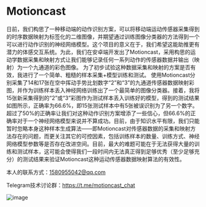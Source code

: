 # Motioncast
日前，我们构思了一种移动端的动作识别方案，可以将移动端运动传感器采集得到的时序数据映射为标签化的二维图像，并期望通过训练图像分类器的方法得到一个可以进行动作识别的神经网络模型。这个项目的意义在于，我们希望这能助推更有潜力的体感交互系统。为此，我们在安卓端开发出了Motioncast，采用构思的运动学数据采集和映射方式让我们能够记录任何一系列动作的传感器数据并输出（映射）为一个九通道的彩色图像。  为了初步试验这种数据采集和映射的方案是否有效，我进行了一个简单、粗糙的样本采集+模型训练和测试。  使用Motioncast分别采集了14和17张在空中挥动手势比划数字“2”和“3”的九通道传感器数据映射彩图，并作为训练样本丢入神经网络训练出了一个最简单的图像分类器。接着，我将15张新采集得到的“2”或“3”彩图作为测试样本丢入训练好的模型，得到的测试结果如图所示，正确率为66.6%，即15张测试样本中有5张被误识别为了另一个数字。  超过了50%的正确率让我们对这种动作识别方案增添了一些信心，但66.6%的正确率对于一个神经网络模型来说并不算成功。目前，由于知识水平有限，我们只能暂时忽略本身这种样本生成算法——即Motioncast对传感器数据的采集和映射方法存在的问题，而更关注其它的可控因素，包括训练样本的数量、训练方式、神经网络模型参数等是否存在改进空间。目前，最大的难题可能在于无法获得大量的训练和测试样本，这可能会使得我们一段时间内无法真正得到足够优秀（至少足够充分）的测试结果来验证Motioncast这种运动传感器数据映射算法的有效性。

本人的联系方式：1580955042@qq.com

Telegram技术讨论群：https://t.me/motioncast_chat

![image](https://user-images.githubusercontent.com/20149275/117971091-05c39900-b35c-11eb-8f04-69ad9465c26b.png)

